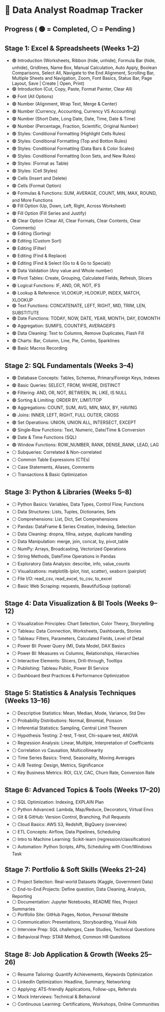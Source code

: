# 📍 Data Analyst Roadmap Tracker

## Progress ( 🟢 = Completed, ⚪️ = Pending )

## Stage 1: Excel & Spreadsheets (Weeks 1–2)
- 🟢 Introduction (Worksheets, Ribbon (hide, unhide), Formula Bar (hide, unhide), Gridlines, Name Box, Manual Calculation, Auto Apply, Boolean Comparisons, Select All, Navigate to the End Alignment, Scrolling Bar, Multiple Sheets and Navigation, Zoom, Font Basics, Status Bar, Page Layout, Save | Create | Open, Print)
- 🟢 Introduction (Cut, Copy, Paste, Format Painter, Clear All)
- 🟢 Font (All Options)
- 🟢 Number (Alignment, Wrap Text, Merge & Center)
- 🟢 Number (Currency, Accounting, Currency VS Accounting)
- 🟢 Number (Short Date, Long Date, Date, Time, Date & Time)
- 🟢 Number (Percentage, Fraction, Scientific, Original Number)
- 🟢 Styles: Conditional Formatting (Highlight Cells Rules)
- 🟢 Styles: Conditional Formatting (Top and Botton Rules)
- 🟢 Styles: Conditional Formatting (Data Bars & Color Scales)
- 🟢 Styles: Conditional Formatting (Icon Sets, and New Rules)
- 🟢 Styles: (Format as Table)
- 🟢 Styles: (Cell Styles)
- 🟢 Cells (Insert and Delete)
- 🟢 Cells (Format Option)
- 🟢 Formulas & Functions: SUM, AVERAGE, COUNT, MIN, MAX, ROUND, and More Functions 
- 🟢 Fill Option (Up, Down, Left, Right, Across Worksheet) 
- 🟢 Fill Option (Fill Series and Justify) 
- 🟢 Clear Option (Clear All, Clear Formats, Clear Contents, Clear Comments) 
- 🟢 Editing (Sorting) 
- 🟢 Editing (Custom Sort) 
- 🟢 Editing (Filter) 
- 🟢 Editing (Find & Replace) 
- 🟢 Editing (Find & Select (Go to & Go to Special)) 
- 🟢 Data Validation (Any value and Whole number) 
- 🟢 Pivot Tables: Create, Grouping, Calculated Fields, Refresh, Slicers
- 🟢 Logical Functions: IF, AND, OR, NOT, IFS  
- 🟢 Lookup & Reference: VLOOKUP, HLOOKUP, INDEX, MATCH, XLOOKUP  
- 🟢 Text Functions: CONCATENATE, LEFT, RIGHT, MID, TRIM, LEN, SUBSTITUTE  
- 🟢 Date Functions: TODAY, NOW, DATE, YEAR, MONTH, DAY, EOMONTH  
- 🟢 Aggregation: SUMIFS, COUNTIFS, AVERAGEIFS  
- 🟢 Data Cleaning: Text to Columns, Remove Duplicates, Flash Fill    
- 🟢 Charts: Bar, Column, Line, Pie, Combo, Sparklines  
- 🟢 Basic Macros Recording  

## Stage 2: SQL Fundamentals (Weeks 3–4)
- 🟢 Database Concepts: Tables, Schemas, Primary/Foreign Keys, Indexes  
- 🟢 Basic Queries: SELECT, FROM, WHERE, DISTINCT  
- 🟢 Filtering: AND, OR, NOT, BETWEEN, IN, LIKE, IS NULL  
- 🟢 Sorting & Limiting: ORDER BY, LIMIT/TOP  
- 🟢 Aggregations: COUNT, SUM, AVG, MIN, MAX, BY, HAVING  
- 🟢 Joins: INNER, LEFT, RIGHT, FULL OUTER, CROSS  
- 🟢 Set Operations: UNION, UNION ALL, INTERSECT, EXCEPT   
- 🟢 Single‑Row Functions: Text, Numeric, Date/Time & Conversion    
- 🟢 Date & Time Functions (SQL)  
- 🟢 Window Functions: ROW_NUMBER, RANK, DENSE_RANK, LEAD, LAG  
- ⚪️ Subqueries: Correlated & Non-correlated  
- ⚪️ Common Table Expressions (CTEs)   
- ⚪️ Case Statements, Aliases, Comments  
- ⚪️ Transactions & Basic Optimization  

## Stage 3: Python & Libraries (Weeks 5–8)
- ⚪️ Python Basics: Variables, Data Types, Control Flow, Functions  
- ⚪️ Data Structures: Lists, Tuples, Dictionaries, Sets  
- ⚪️ Comprehensions: List, Dict, Set Comprehensions  
- ⚪️ Pandas: DataFrame & Series Creation, Indexing, Selection  
- ⚪️ Data Cleaning: dropna, fillna, astype, duplicate handling  
- ⚪️ Data Manipulation: merge, join, concat, by, pivot_table  
- ⚪️ NumPy: Arrays, Broadcasting, Vectorized Operations  
- ⚪️ String Methods, DateTime Operations in Pandas  
- ⚪️ Exploratory Data Analysis: describe, info, value_counts  
- ⚪️ Visualizations: matplotlib (plot, hist, scatter), seaborn (pairplot)  
- ⚪️ File I/O: read_csv, read_excel, to_csv, to_excel  
- ⚪️ Basic Web Scraping: requests, BeautifulSoup (optional)  

## Stage 4: Data Visualization & BI Tools (Weeks 9–12)
- ⚪️ Visualization Principles: Chart Selection, Color Theory, Storytelling  
- ⚪️ Tableau: Data Connection, Worksheets, Dashboards, Stories  
- ⚪️ Tableau: Filters, Parameters, Calculated Fields, Level of Detail  
- ⚪️ Power BI: Power Query (M), Data Model, DAX Basics  
- ⚪️ Power BI: Measures vs Columns, Relationships, Hierarchies  
- ⚪️ Interactive Elements: Slicers, Drill-through, Tooltips  
- ⚪️ Publishing: Tableau Public, Power BI Service  
- ⚪️ Dashboard Best Practices & Performance Optimization  

## Stage 5: Statistics & Analysis Techniques (Weeks 13–16)
- ⚪️ Descriptive Statistics: Mean, Median, Mode, Variance, Std Dev  
- ⚪️ Probability Distributions: Normal, Binomial, Poisson  
- ⚪️ Inferential Statistics: Sampling, Central Limit Theorem  
- ⚪️ Hypothesis Testing: Z-test, T-test, Chi-square test, ANOVA  
- ⚪️ Regression Analysis: Linear, Multiple, Interpretation of Coefficients  
- ⚪️ Correlation vs Causation, Multicollinearity  
- ⚪️ Time Series Basics: Trend, Seasonality, Moving Averages  
- ⚪️ A/B Testing: Design, Metrics, Significance  
- ⚪️ Key Business Metrics: ROI, CLV, CAC, Churn Rate, Conversion Rate  

## Stage 6: Advanced Topics & Tools (Weeks 17–20)
- ⚪️ SQL Optimization: Indexing, EXPLAIN Plan  
- ⚪️ Python Advanced: Lambda, Map/Reduce, Decorators, Virtual Envs  
- ⚪️ Git & GitHub: Version Control, Branching, Pull Requests  
- ⚪️ Cloud Basics: AWS S3, Redshift, BigQuery (overview)  
- ⚪️ ETL Concepts: Airflow, Data Pipelines, Scheduling  
- ⚪️ Intro to Machine Learning: Scikit-learn (regression/classification)  
- ⚪️ Automation: Python Scripts, APIs, Scheduling with Cron/Windows Task  

## Stage 7: Portfolio & Soft Skills (Weeks 21–24)
- ⚪️ Project Selection: Real-world Datasets (Kaggle, Government Data)  
- ⚪️ End-to-End Projects: Define question, Data Cleaning, Analysis, Reporting  
- ⚪️ Documentation: Jupyter Notebooks, README files, Project Summaries  
- ⚪️ Portfolio Site: GitHub Pages, Notion, Personal Website  
- ⚪️ Communication: Presentations, Storyboarding, Visual Aids  
- ⚪️ Interview Prep: SQL challenges, Case Studies, Technical Questions  
- ⚪️ Behavioral Prep: STAR Method, Common HR Questions  

## Stage 8: Job Application & Growth (Weeks 25–26)
- ⚪️ Resume Tailoring: Quantify Achievements, Keywords Optimization  
- ⚪️ LinkedIn Optimization: Headline, Summary, Networking  
- ⚪️ Applying: ATS-friendly Applications, Follow-ups, Referrals  
- ⚪️ Mock Interviews: Technical & Behavioral  
- ⚪️ Continuous Learning: Certifications, Workshops, Online Communities  
